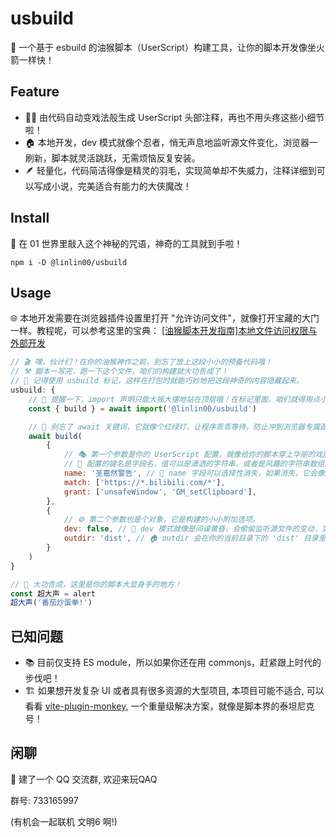 # usbuild

🚀 一个基于 esbuild 的油猴脚本（UserScript）构建工具，让你的脚本开发像坐火箭一样快！

## Feature

- 🧙‍♂️ 由代码自动变戏法般生成 UserScript 头部注释，再也不用头疼这些小细节啦！
- 🏠 本地开发，dev 模式就像个忍者，悄无声息地监听源文件变化，浏览器一刷新，脚本就灵活跳跃，无需烦恼反复安装。
- 🪶 轻量化，代码简洁得像是精灵的羽毛，实现简单却不失威力，注释详细到可以写成小说，完美适合有能力的大侠魔改！

## Install

🔮 在 01 世界里敲入这个神秘的咒语，神奇的工具就到手啦！

```shell
npm i -D @linlin00/usbuild
```

## Usage

🌐 本地开发需要在浏览器插件设置里打开 "允许访问文件"，就像打开宝藏的大门一样。教程呢，可以参考这里的宝典： [[油猴脚本开发指南]本地文件访问权限与外部开发](https://bbs.tampermonkey.net.cn/thread-1550-1-1.html)

```javascript
// 🎬 嘿，伙计们！在你的油猴神作之前，别忘了放上这段小小的预备代码哦！
// ⚒️ 脚本一写完，跑一下这个文件，咱们的构建就大功告成了！
// 🙈 记得使用 usbuild 标记，这样在打包时就能巧妙地把这段神奇的内容隐藏起来。
usbuild: {
    // 🧐 提醒一下，import 声明只能大摇大摆地站在顶层哦！在标记里面，咱们就得用点小技巧，动态 import() 一下。
    const { build } = await import('@linlin00/usbuild')

    // 🚦 别忘了 await 关键词，它就像个红绿灯，让程序乖乖等待，防止冲到浏览器专属函数（比如 alert）那边去，引发一阵混乱。
    await build(
        {
            // 🎭 第一个参数是你的 UserScript 配置，就像给你的脚本穿上华丽的戏服。详情可瞄一眼 https://www.tampermonkey.net/documentation.php
            // 🔑 配置的键名是字段名，值可以是潇洒的字符串，或者是风趣的字符串数组。
            name: '圣嘉然警告', // 🎩 name 字段可以选择性消失，如果消失，它会像魔术师一样从文件名中变出来。
            match: ['https://*.bilibili.com/*'],
            grant: ['unsafeWindow', 'GM_setClipboard'],
        },
        {
            // ⚙️ 第二个参数也是个对象，它是构建的小小附加选项。
            dev: false, // 🌆 dev 模式就像是间谍黄昏，会偷偷监听源文件的变动，实现神奇的热重载。如果是 false，那就直接装上最终版本的脚本，默默无闻。默认是 false。
            outdir: 'dist', // 🏠 outdir 会在你的当前目录下的 'dist' 目录里藏起构建后的文件，也可以不写，那就默认藏在 'dist'。
        }
    )
}

// 🌟 大功告成，这里是你的脚本大显身手的地方！
const 超大声 = alert
超大声('番茄炒蛋拳!')

```

## 已知问题

- 📚 目前仅支持 ES module，所以如果你还在用 commonjs，赶紧跟上时代的步伐吧！
- 🏗️ 如果想开发复杂 UI 或者具有很多资源的大型项目, 本项目可能不适合, 可以看看 [vite-plugin-monkey](https://github.com/lisonge/vite-plugin-monkey), 一个重量级解决方案，就像是脚本界的泰坦尼克号！

## 闲聊

💬 建了一个 QQ 交流群, 欢迎来玩QAQ

群号: 733165997

(有机会一起联机 文明6 啊!)
